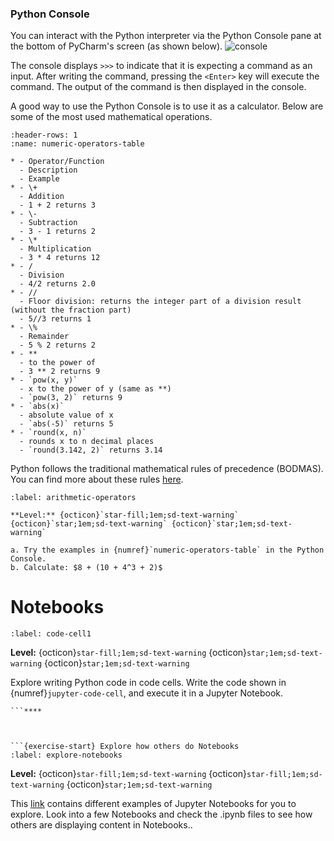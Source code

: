 ### Python Console

You can interact with the Python interpreter via the Python Console pane at the bottom of PyCharm's screen (as shown below). 
![console](images/console.png)
  
The console displays `>>>` to indicate that it is expecting a command as an input. After writing the command, pressing 
the `<Enter>` key will execute the command.  The output of the command is then displayed in the console.

A good way to use the Python Console is to use it as a calculator. Below are some of the most used mathematical operations.  

```{list-table} Numeric Operators and Functions
:header-rows: 1
:name: numeric-operators-table

* - Operator/Function
  - Description
  - Example
* - \+
  - Addition
  - 1 + 2 returns 3
* - \-
  - Subtraction
  - 3 - 1 returns 2
* - \*
  - Multiplication
  - 3 * 4 returns 12
* - /
  - Division
  - 4/2 returns 2.0
* - //
  - Floor division: returns the integer part of a division result (without the fraction part)
  - 5//3 returns 1
* - \%
  - Remainder
  - 5 % 2 returns 2
* - **
  - to the power of
  - 3 ** 2 returns 9
* - `pow(x, y)`
  - x to the power of y (same as **)
  - `pow(3, 2)` returns 9
* - `abs(x)`
  - absolute value of x
  - `abs(-5)` returns 5
* - `round(x, n)`
  - rounds x to n decimal places
  - `round(3.142, 2)` returns 3.14
```
Python follows the traditional mathematical rules of precedence (BODMAS).  You can find more about these rules 
[here](https://www.mathsisfun.com/operation-order-bodmas.html).

```{exercise} Arithmetic Operators
:label: arithmetic-operators

**Level:** {octicon}`star-fill;1em;sd-text-warning` {octicon}`star;1em;sd-text-warning` {octicon}`star;1em;sd-text-warning`
  
a. Try the examples in {numref}`numeric-operators-table` in the Python Console.  
b. Calculate: $8 + (10 + 4^3 + 2)$
```


# Notebooks

```{exercise-start} Exploring code cells
:label: code-cell1
```
**Level:** {octicon}`star-fill;1em;sd-text-warning` {octicon}`star;1em;sd-text-warning` {octicon}`star;1em;sd-text-warning`

Explore writing Python code in code cells.  Write the code shown in {numref}`jupyter-code-cell`, and execute it in a Jupyter Notebook.
```{exercise-end}
```****



```{exercise-start} Explore how others do Notebooks
:label: explore-notebooks
```
**Level:** {octicon}`star-fill;1em;sd-text-warning` {octicon}`star-fill;1em;sd-text-warning` {octicon}`star;1em;sd-text-warning`

This [link](https://github.com/jupyter/jupyter/wiki) contains different examples of Jupyter Notebooks for you to explore. Look into a few Notebooks and check 
the .ipynb files to see how others are displaying content in Notebooks..

```{exercise-end}
```


